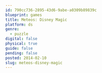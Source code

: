 ```yaml
---
id: 790cc736-2895-43d6-9abe-a0309b89839c
blueprint: games
title: Meteos: Disney Magic
platform: ds
genre:
  - puzzle
digital: false
physical: true
guide: false
pending: false
posted: 2014-02-10
slug: meteos-disney-magic
---
```

